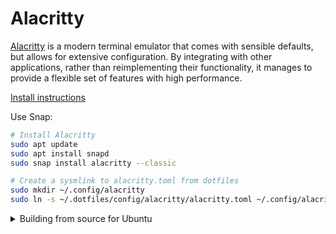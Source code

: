 # Alacritty

[Alacritty](https://github.com/alacritty/alacritty) is a modern terminal emulator that comes with sensible defaults, but allows for extensive configuration. By integrating with other applications, rather than reimplementing their functionality, it manages to provide a flexible set of features with high performance.

[Install instructions](https://github.com/alacritty/alacritty/blob/master/INSTALL.md)

Use Snap:

```sh
# Install Alacritty
sudo apt update
sudo apt install snapd
sudo snap install alacritty --classic

# Create a sysmlink to alacritty.toml from dotfiles
sudo mkdir ~/.config/alacritty
sudo ln -s ~/.dotfiles/config/alacritty/alacritty.toml ~/.config/alacritty/alacritty.toml
```

<details><summary>Building from source for Ubuntu</summary>

Make sure you have the rust compiler installed:

```sh
# Install rust compiler
curl --proto '=https' --tlsv1.2 -sSf https://sh.rustup.rs | sh -s -- -y
rustup override set stable
rustup update stable
```

Build Alacritty

```sh
# Git clone the source code
git clone https://github.com/alacritty/alacritty.git
cd alacritty

# Install dependencies for Ubuntu
sudo apt install cmake g++ pkg-config libfreetype6-dev libfontconfig1-dev libxcb-xfixes0-dev libxkbcommon-dev python3

# In alacritty folder, build alacritty
cargo build --release

# --- Post Build ---

# Install alacritty or alacritty-direct terminfo globally
sudo tic -xe alacritty,alacritty-direct extra/alacritty.info

# Desktop Entry
sudo cp target/release/alacritty /usr/local/bin # or anywhere else in $PATH
sudo cp extra/logo/alacritty-term.svg /usr/share/pixmaps/Alacritty.svg
sudo desktop-file-install extra/linux/Alacritty.desktop
sudo update-desktop-database

# Manual Page
sudo apt install gzip scdoc
sudo mkdir -p /usr/local/share/man/man1
sudo mkdir -p /usr/local/share/man/man5
scdoc < extra/man/alacritty.1.scd | gzip -c | sudo tee /usr/local/share/man/man1/alacritty.1.gz > /dev/null
scdoc < extra/man/alacritty-msg.1.scd | gzip -c | sudo tee /usr/local/share/man/man1/alacritty-msg.1.gz > /dev/null
scdoc < extra/man/alacritty.5.scd | gzip -c | sudo tee /usr/local/share/man/man5/alacritty.5.gz > /dev/null
scdoc < extra/man/alacritty-bindings.5.scd | gzip -c | sudo tee /usr/local/share/man/man5/alacritty-bindings.5.gz > /dev/null

# Bash completions
sudo mkdir -p ~/.bash_completion
sudo cp extra/completions/alacritty.bash ~/.bash_completion/alacritty
sudo echo "source ~/.bash_completion/alacritty" >> ~/.bashrc

# Zsh completions
sudo mkdir -p ${ZDOTDIR:-~}/.zsh_functions
sudo echo 'fpath+=${ZDOTDIR:-~}/.zsh_functions' >> ${ZDOTDIR:-~}/.zshrc
sudo cp extra/completions/_alacritty ${ZDOTDIR:-~}/.zsh_functions/_alacritty

# Create a sysmlink to alacritty.toml from dotfiles
sudo mkdir ~/.config/alacritty
sudo ln -s ~/.dotfiles/config/alacritty/alacritty.toml ~/.config/alacritty/alacritty.toml

# Remove temporary dir
cd ..
rm -rf alacritty
```

</details>

